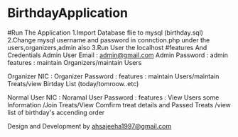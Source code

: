 # BirthdayApplication
#Run The Application
1.Import Database flie to mysql (birthday.sql) 
2.Change mysql username and password in connction.php under the users,organizers,admin also 
3.Run User the localhost
#features And Credentials
Admin User Email : admin@gmail.com Admin Password : admin
features : maintain Organizers/maintain Users

Organizer NIC : Organizer Password :
features : maintain Users/maintain Treats/view Birtday List (today/tomroow..etc)

Normal User NIC : Noramal User Password :
features : View Users some Information /Join Treats/View Comfirm treat details and Passed Treats /view list of birthday's accending order

Design and Development by ahsajeeha1997@gmail.com
